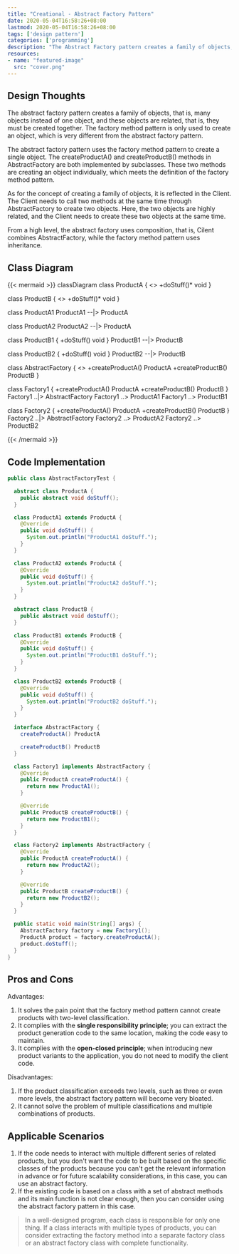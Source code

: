```yaml
---
title: "Creational - Abstract Factory Pattern"
date: 2020-05-04T16:58:26+08:00
lastmod: 2020-05-04T16:58:26+08:00
tags: ['design pattern']
categories: ['programming']
description: "The Abstract Factory pattern creates a family of objects, that is, many objects instead of one object, and these objects are related, that is, they must be created together. The Factory Method pattern is only used to create an object, which is very different from the Abstract Factory pattern."
resources:
- name: "featured-image"
  src: "cover.png"
---
```

<!--more-->
## Design Thoughts
The abstract factory pattern creates a family of objects, that is, many objects instead of one object, and these objects are related, that is, they must be created together. The factory method pattern is only used to create an object, which is very different from the abstract factory pattern.

The abstract factory pattern uses the factory method pattern to create a single object. The createProductA() and createProductB() methods in AbstractFactory are both implemented by subclasses. These two methods are creating an object individually, which meets the definition of the factory method pattern.

As for the concept of creating a family of objects, it is reflected in the Client. The Client needs to call two methods at the same time through AbstractFactory to create two objects. Here, the two objects are highly related, and the Client needs to create these two objects at the same time.

From a high level, the abstract factory uses composition, that is, Cilent combines AbstractFactory, while the factory method pattern uses inheritance.

## Class Diagram
{{< mermaid >}}
classDiagram
  class ProductA {
    <<abstract>>
    +doStuff()* void
  }

  class ProductB {
    <<abstract>>
    +doStuff()* void
  }

  class ProductA1
  ProductA1 --|> ProductA

  class ProductA2
  ProductA2 --|> ProductA

  class ProductB1 {
    +doStuff() void
  }
  ProductB1 --|> ProductB

  class ProductB2 {
    +doStuff() void
  }
  ProductB2 --|> ProductB

  class AbstractFactory {
    <<interface>>
    +createProductA() ProductA
    +createProductB() ProductB
  }

  class Factory1 {
    +createProductA() ProductA
    +createProductB() ProductB
  }
  Factory1 ..|> AbstractFactory
  Factory1 ..> ProductA1
  Factory1 ..> ProductB1

  class Factory2 {
    +createProductA() ProductA
    +createProductB() ProductB
  }
  Factory2 ..|> AbstractFactory
  Factory2 ..> ProductA2
  Factory2 ..> ProductB2

{{< /mermaid >}}

## Code Implementation
```java
public class AbstractFactoryTest {

  abstract class ProductA {
    public abstract void doStuff();
  }

  class ProductA1 extends ProductA {
    @Override
    public void doStuff() {
      System.out.println("ProductA1 doStuff.");
    }
  }

  class ProductA2 extends ProductA {
    @Override
    public void doStuff() {
      System.out.println("ProductA2 doStuff.");
    }
  }

  abstract class ProductB {
    public abstract void doStuff();
  }

  class ProductB1 extends ProductB {
    @Override
    public void doStuff() {
      System.out.println("ProductB1 doStuff.");
    }
  }

  class ProductB2 extends ProductB {
    @Override
    public void doStuff() {
      System.out.println("ProductB2 doStuff.");
    }
  }

  interface AbstractFactory {
    createProductA() ProductA

    createProductB() ProductB
  }

  class Factory1 implements AbstractFactory {
    @Override
    public ProductA createProductA() {
      return new ProductA1();
    }

    @Override
    public ProductB createProductB() {
      return new ProductB1();
    }
  }

  class Factory2 implements AbstractFactory {
    @Override
    public ProductA createProductA() {
      return new ProductA2();
    }

    @Override
    public ProductB createProductB() {
      return new ProductB2();
    }
  }

  public static void main(String[] args) {
    AbstractFactory factory = new Factory1();
    ProductA product = factory.createProductA();
    product.doStuff();
  }
}
```

## Pros and Cons
Advantages:
1. It solves the pain point that the factory method pattern cannot create products with two-level classification.
2. It complies with the **single responsibility principle**; you can extract the product generation code to the same location, making the code easy to maintain.
3. It complies with the **open-closed principle**; when introducing new product variants to the application, you do not need to modify the client code.

Disadvantages:
1. If the product classification exceeds two levels, such as three or even more levels, the abstract factory pattern will become very bloated.
2. It cannot solve the problem of multiple classifications and multiple combinations of products.

## Applicable Scenarios
1. If the code needs to interact with multiple different series of related products, but you don't want the code to be built based on the specific classes of the products because you can't get the relevant information in advance or for future scalability considerations, in this case, you can use an abstract factory.
2. If the existing code is based on a class with a set of abstract methods and its main function is not clear enough, then you can consider using the abstract factory pattern in this case.

> In a well-designed program, each class is responsible for only one thing. If a class interacts with multiple types of products, you can consider extracting the factory method into a separate factory class or an abstract factory class with complete functionality.